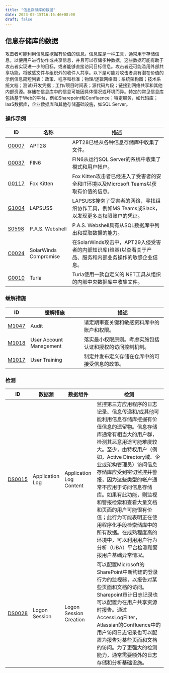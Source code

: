 ```yaml
---
title: "信息存储库的数据"
date: 2023-05-15T16:16:46+08:00
draft: false
---
```

## 信息存储库的数据
攻击者可能利用信息库挖掘有价值的信息。信息库是一种工具，通常用于存储信息，以便用户进行协作或共享信息，并且可以存储多种数据，这些数据可能有助于攻击者实现进一步的目标，或者能够直接访问目标信息。攻击者还可能滥用外部共享功能，将敏感文件与组织外的收件人共享。以下是可能对攻击者具有潜在价值的示例信息简短列表：政策、程序和标准；物理/逻辑网络图；系统架构图；技术系统文档；测试/开发凭据；工作/项目时间表；源代码片段；链接到网络共享和其他内部资源。存储在信息库中的信息可能因具体情况或环境而异。特定的常见信息库包括基于Web的平台，例如Sharepoint和Confluence；特定服务，如代码库；IaaS数据库，企业数据库和其他存储基础设施，如SQL Server。
### 操作示例

|ID|名称|描述|
|----|----|----|
|[G0007]()|APT28|APT28已经从各种信息存储库中收集了文件。|
|[G0037]()|FIN6|FIN6从运行SQL Server的系统中收集了模式和用户帐户。|
|[G0117]()|Fox Kitten|Fox Kitten攻击者已经进入了受害者的安全和IT环境以及Microsoft Teams以获取有价值的信息。|
|[G1004]()|LAPSUS$|LAPSUS$搜索了受害者的网络，寻找组织协作工具，例如MS Teams或Slack，以发现更多高权限账户的凭证。|
|[S0598]()|P.A.S. Webshell|P.A.S. Webshell具有从SQL数据库中列出和提取数据的能力。|
|[C0024]()|SolarWinds Compromise|在SolarWinds攻击中，APT29入侵受害者的内部知识库(维基)以查看关于产品、服务和内部业务操作的敏感企业信息。|
|[G0010]()|Turla|Turla使用一款自定义的.NET工具从组织的内部中央数据库中收集文件。|

### 缓解措施

|  ID   | 缓解措施  | 描述|
|  ----  | ----  |----|
|[M1047]()|Audit|请定期审查关键和敏感资料库中的账户和权限。|
|[M1018]()|User Account Management|落实最小权限原则。考虑实施包括认证和授权的访问控制机制。|
|[M1017]()|User Training|制定并发布定义存储在仓库中的可接受信息的政策。|

### 检测

|  ID   | 数据源  | 数据组件|检测|
|  ----  | ----  |----|----|
|[DS0015]()|Application Log|Application Log Content|监控第三方应用程序的日志记录、信息传递和/或其他可能利用信息存储库挖掘有价值信息的遗留物。信息存储库通常有相当大的用户群，检测其恶意用途可能难度较大。至少，由特权用户（例如，Active Directory域、企业或架构管理员）访问信息存储库应受到密切监控并警报，因为这些类型的帐户通常不应用于访问信息存储库。如果有此功能，则监视和警报检索和查看大量文档和页面的用户可能很有价值；此行为可能表明正在使用程序化手段检索储库中的所有数据。在成熟程度高的环境中，可以利用用户行为分析（UBA）平台检测和警报用户基础异常情况。|
|[DS0028]()|Logon Session|Logon Session Creation|可以配置Microsoft的SharePoint中新构建的登录行为的监视器，以报告对某些页面和文档的访问。 Sharepoint审计日志记录也可以配置为在用户共享资源时报告。通过AccessLogFilter，Atlassian的Confluence中的用户访问日志记录也可以配置为报告对某些页面和文档的访问。为了更强大的检测能力，通常需要额外的日志存储和分析基础设施。|

